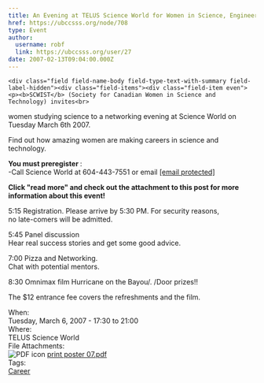 ```yaml
---
title: An Evening at TELUS Science World for Women in Science, Engineering and Technology 
href: https://ubccsss.org/node/708
type: Event
author:
  username: robf
  link: https://ubccsss.org/user/27
date: 2007-02-13T09:04:00.000Z
---
```



    <div class="field field-name-body field-type-text-with-summary field-label-hidden"><div class="field-items"><div class="field-item even"><p><b>SCWIST</b> (Society for Canadian Women in Science and Technology) invites<br>
women studying science to a networking evening at Science World on<br>
Tuesday March 6th 2007.</p>
<p>Find out how amazing women are making careers in science and technology.</p>
<p><b>You must preregister </b>:<br>
-Call Science World at 604-443-7551 or email <a href="/cdn-cgi/l/email-protection#650f16060a11112516060c000b0600120a1709014b07064b0604"><span class="__cf_email__" data-cfemail="81ebf2e2eef5f5c1f2e2e8e4efe2e4f6eef3ede5afe3e2afe2e0">[email&#xA0;protected]</span></a></p>
<p><b>Click &quot;read more&quot; and check out the attachment to this post for more<br>
information about this event!</b></p>
<!--break--><p>5:15      Registration.  Please arrive by 5:30 PM. For security reasons,<br>
no late-comers will be admitted.</p>
<p>5:45      Panel discussion<br>
Hear real success stories and get some good advice.</p>
<p>7:00      Pizza and Networking.<br>
Chat with potential mentors.</p>
<p>8:30      Omnimax film Hurricane on the Bayou/. /Door prizes!!</p>
<p>The $12 entrance fee covers the refreshments and the film.</p>
</div></div></div><div class="field field-name-field-dates field-type-datetime field-label-above"><div class="field-label">When:&#xA0;</div><div class="field-items"><div class="field-item even"><span class="date-display-single">Tuesday, March 6, 2007 - <span class="date-display-range"><span class="date-display-start">17:30</span> to <span class="date-display-end">21:00</span></span></span></div></div></div><div class="field field-name-field-location field-type-text field-label-above"><div class="field-label">Where:&#xA0;</div><div class="field-items"><div class="field-item even">TELUS Science World</div></div></div><div class="field field-name-field-file-attachments field-type-file field-label-above"><div class="field-label">File Attachments:&#xA0;</div><div class="field-items"><div class="field-item even"><span class="file"><img class="file-icon" alt="PDF icon" title="application/pdf" src="/modules/file/icons/application-pdf.png"> <a href="https://ubccsss.org/files/print%20poster%2007.pdf" type="application/pdf; length=41797">print poster 07.pdf</a></span></div></div></div>    <footer>
    <div class="field field-name-field-tags field-type-taxonomy-term-reference field-label-above"><div class="field-label">Tags:&#xA0;</div><div class="field-items"><div class="field-item even"><a href="/career">Career</a></div></div></div>      </footer>
    